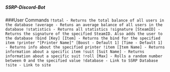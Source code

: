 ##### SSRP-Discord-Bot

###User Commands
`!total - Returns the total balance of all users in the database
!average - Retuns an average balance of all users in the database
!statistics - Returns all statistics
!signature [SteamID] - Returns the signature of the specified SteamID. Also adds the user to the database
!bind [Key] [Item] - Returns the bind for the specified item
!printer "[Printer Name]" [Boost - Default 1] [Time - Default 1] - Returns info about the specified printer
!item [Item Name] - Returns information about a specific item
!suit [Suit Name] - Returns information about a specific suit
!roll [Max] - Rolls a random number between 0 and the specified value
!database - Link to SSRP Database
!site - Link to site`
